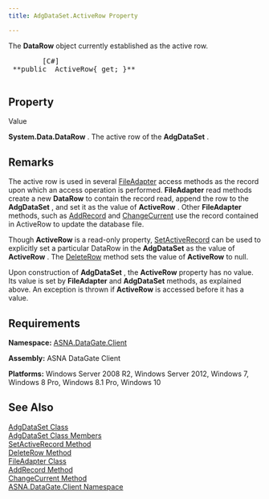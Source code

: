 ```yaml
---
title: AdgDataSet.ActiveRow Property

---
```


The **DataRow** object currently established as the active row.
<pre class="prettyprint">
        <span class="lang">[C#]</span>
 **public  ActiveRow{ get; }** 
      </pre>


## Property
 Value

**System.Data.DataRow** . The active row of the **AdgDataSet** . 
## Remarks

The active row is used in several [FileAdapter](file-adapter-class.html) access methods as the record upon which an access operation is performed. **FileAdapter** read methods create a new **DataRow** to contain the record read, append the row to the **AdgDataSet** , and set it as the value of **ActiveRow** . Other **FileAdapter** methods, such as [AddRecord](file-adapter-class-add-record-method.html) and [ChangeCurrent](file-adapter-class-change-current-method.html) use the record contained in ActiveRow to update the database file.

Though <span> **ActiveRow** </span> is a read-only property, [SetActiveRecord](adg-dataset-class-set-active-methods.html) can be used to explicitly set a particular DataRow in the **AdgDataSet** as the value of <span> **ActiveRow** </span>. The [DeleteRow](adg-dataset-class-delete-row-method.html) method sets the value of **ActiveRow** to null.

Upon construction of **AdgDataSet** , the **ActiveRow** property has no value. Its value is set by <span> **FileAdapter** </span> and **AdgDataSet** methods, as explained above. An exception is thrown if <span> **ActiveRow** </span> is accessed before it has a value.
## Requirements

**Namespace:** [ASNA.DataGate.Client](datagate-client-namespace.html) 

**Assembly:** ASNA DataGate Client

**Platforms:** Windows Server 2008 R2, Windows Server 2012, Windows 7, Windows 8 Pro, Windows 8.1 Pro, Windows 10
## See Also


[AdgDataSet Class](adg-dataset-class.html)
      <br />
[AdgDataSet Class Members](adg-dataset-members.html)
      <br />
[SetActiveRecord Method](adg-dataset-class-set-active-methods.html)
      <br />
[DeleteRow Method](adg-dataset-class-delete-row-method.html)
      <br />
[FileAdapter Class](file-adapter-class.html)
      <br />
[AddRecord Method](file-adapter-class-add-record-method.html)
      <br />
[ChangeCurrent Method](file-adapter-class-change-current-method.html)
      <br />
[ASNA.DataGate.Client Namespace](datagate-client-namespace.html)
      <br />

